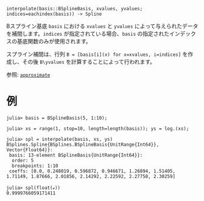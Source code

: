 ```
interpolate(basis::BSplineBasis, xvalues, yvalues; indices=eachindex(basis)) -> Spline
```

Bスプライン基底 `basis` における `xvalues` と `yvalues` によって与えられたデータを補間します。`indices` が指定されている場合、`basis` の指定されたインデックスの基底関数のみが使用されます。

スプライン補間は、行列 `B = [basis[i](x) for x=xvalues, i=indices]` を作成し、その後 `B\yvalues` を計算することによって行われます。

参照: [`approximate`](@ref)

# 例

```jldoctest
julia> basis = BSplineBasis(5, 1:10);

julia> xs = range(1, stop=10, length=length(basis)); ys = log.(xs);

julia> spl = interpolate(basis, xs, ys)
BSplines.Spline{BSplines.BSplineBasis{UnitRange{Int64}}, Vector{Float64}}:
 basis: 13-element BSplineBasis{UnitRange{Int64}}:
  order: 5
  breakpoints: 1:10
 coeffs: [0.0, 0.248019, 0.596872, 0.946671, 1.26894, 1.51405, 1.71149, 1.87666, 2.01856, 2.14292, 2.22592, 2.27758, 2.30259]

julia> spl(float(ℯ))
0.9999766059171411
```
